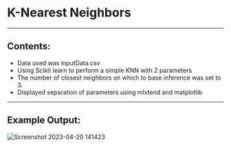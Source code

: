 # K-Nearest Neighbors

---------

## Contents:
 
 * Data used was inputData.csv
 * Using Scikit learn to perform a simple KNN with 2 parameters
 * The number of closest neighbors on which to base inference was set to 3. 
 * Displayed separation of parameters using mlxtend and matplotlib

 --------
 
 ## Example Output:
 ![Screenshot 2023-04-20 141423](https://user-images.githubusercontent.com/101682684/233489855-a7a3774c-852c-4db8-a695-b3451f171dfa.png)
